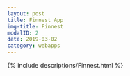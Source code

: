 ```yaml
---
layout: post
title: Finnest App
img-title: Finnest
modalID: 2
date: 2019-03-02
category: webapps
---
```


{% include descriptions/Finnest.html %}
